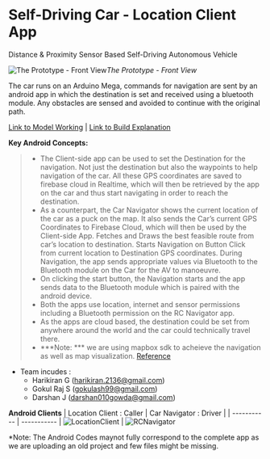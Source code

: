 # Self-Driving Car - Location Client App
Distance &amp; Proximity Sensor Based Self-Driving Autonomous Vehicle

![The Prototype - Front View](https://user-images.githubusercontent.com/68921071/187082344-fc1982cd-111d-4922-b196-334ec33c8f7e.jpg)*The Prototype - Front View*

The car runs on an Arduino Mega, commands for navigation are sent by an android app in which the destination is set and received using a bluetooth module. Any obstacles are sensed and avoided to continue with the original path.


[Link to Model Working](https://youtu.be/2O3NMSFHBNA) | [Link to Build Explanation](https://youtu.be/IGRs5LYzIB4)

**Key Android Concepts:**
> - The Client-side app can be used to set the Destination for the navigation. Not just the destination but also the waypoints to help navigation of the car. All these GPS coordinates are saved to firebase cloud in Realtime, which will then be retrieved by the app on the car and thus start navigating in order to reach the destination.
> - As a counterpart, the Car Navigator shows the current location of the car as a puck on the map. It also sends the Car’s current GPS Coordinates to Firebase Cloud, which will then be used by the Client-side App. Fetches and Draws the best feasible route from car’s location to destination. Starts Navigation on Button Click from current location to Destination GPS coordinates. During Navigation, the app sends appropriate values via Bluetooth to the Bluetooth module on the Car for the AV to manoeuvre.
> - On clicking the start button, the Navigation starts and the app sends data to the Bluetooth module which is paired with the android device. 
> - Both the apps use location, internet and sensor permissions including a Bluetooth permission on the RC Navigator app.
> - As the apps are cloud based, the destination could be set from anywhere around the world and the car could technically travel there.
> - ***Note: *** we are using mapbox sdk to acheieve the navigation as well as map visualization. [Reference](https://docs.mapbox.com/android/maps/guides/install/)

* Team incudes : 
  - Harikiran G (harikiran.2136@gmail.com)
  - Gokul Raj S (gokulash99@gmail.com)
  - Darshan J   (darshan010gowda@gmail.com)


**Android Clients**
| Location Client : Caller | Car Navigator : Driver |
| ----------- | ----------- |
![LocationClient](https://user-images.githubusercontent.com/68921071/187082395-9a562c52-5a72-4be8-8ddd-b8bffeb8b1ad.png) | ![RCNavigator](https://user-images.githubusercontent.com/68921071/187082426-491e4492-5a41-4eec-b2b9-29e9c839a570.png)


*Note: The Android Codes maynot fully correspond to the complete app as we are uploading an old project and few files might be missing. 
